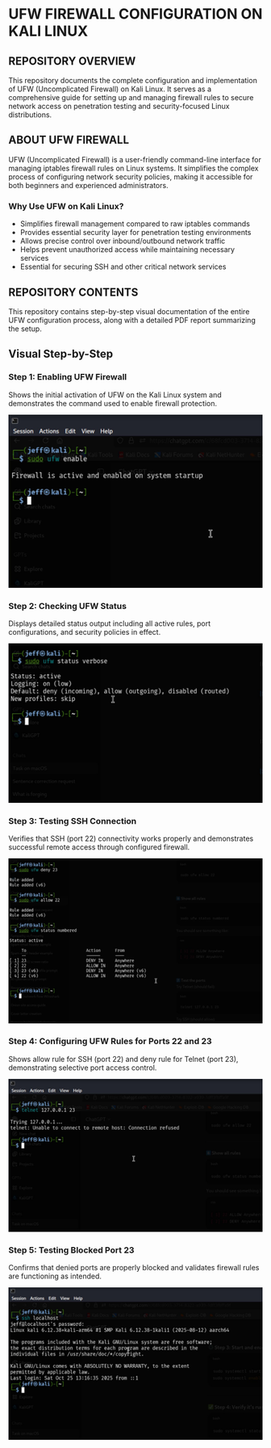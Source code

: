 # UFW FIREWALL CONFIGURATION ON KALI LINUX

## REPOSITORY OVERVIEW

This repository documents the complete configuration and implementation of UFW (Uncomplicated Firewall) on Kali Linux. It serves as a comprehensive guide for setting up and managing firewall rules to secure network access on penetration testing and security-focused Linux distributions.

## ABOUT UFW FIREWALL

UFW (Uncomplicated Firewall) is a user-friendly command-line interface for managing iptables firewall rules on Linux systems. It simplifies the complex process of configuring network security policies, making it accessible for both beginners and experienced administrators.

### Why Use UFW on Kali Linux?

- Simplifies firewall management compared to raw iptables commands
- Provides essential security layer for penetration testing environments
- Allows precise control over inbound/outbound network traffic
- Helps prevent unauthorized access while maintaining necessary services
- Essential for securing SSH and other critical network services

## REPOSITORY CONTENTS

This repository contains step-by-step visual documentation of the entire UFW configuration process, along with a detailed PDF report summarizing the setup.

## Visual Step-by-Step

### Step 1: Enabling UFW Firewall
Shows the initial activation of UFW on the Kali Linux system and demonstrates the command used to enable firewall protection.

![Enabling UFW Firewall](images/PHOTO-2025-10-25-22-39-16.jpg)

### Step 2: Checking UFW Status
Displays detailed status output including all active rules, port configurations, and security policies in effect.

![Checking UFW Status](images/PHOTO-2025-10-25-22-40-13.jpg)

### Step 3: Testing SSH Connection
Verifies that SSH (port 22) connectivity works properly and demonstrates successful remote access through configured firewall.

![Testing SSH Connection](images/PHOTO-2025-10-25-22-42-03.jpg)

### Step 4: Configuring UFW Rules for Ports 22 and 23
Shows allow rule for SSH (port 22) and deny rule for Telnet (port 23), demonstrating selective port access control.

![Configuring UFW Rules](images/PHOTO-2025-10-25-22-43-23.jpg)

### Step 5: Testing Blocked Port 23
Confirms that denied ports are properly blocked and validates firewall rules are functioning as intended.

![Testing Blocked Port 23](images/PHOTO-2025-10-25-22-50-38.jpg)
